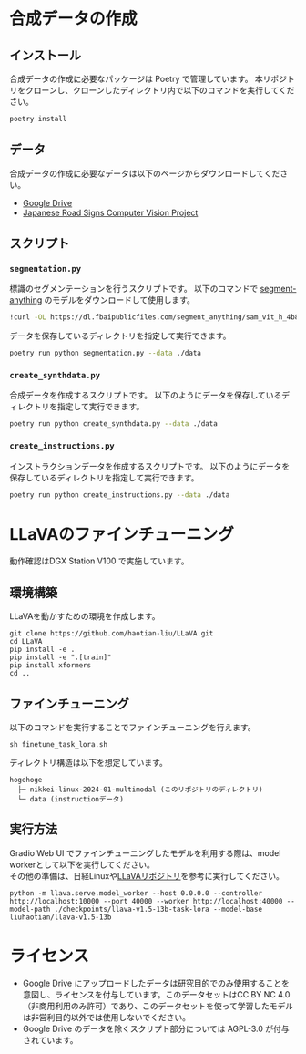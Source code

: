 # 合成データの作成

## インストール
合成データの作成に必要なパッケージは Poetry で管理しています。
本リポジトリをクローンし、クローンしたディレクトリ内で以下のコマンドを実行してください。

```sh
poetry install
```

## データ
合成データの作成に必要なデータは以下のページからダウンロードしてください。

- [Google Drive](https://drive.google.com/drive/folders/11AQ62JCuoOEP2kvfbgVvh31-ssCppiRb?usp=sharing)
- [Japanese Road Signs Computer Vision Project](https://universe.roboflow.com/ritsumeikan/japanese-road-signs)

## スクリプト

### `segmentation.py`
標識のセグメンテーションを行うスクリプトです。
以下のコマンドで [segment-anything](https://github.com/facebookresearch/segment-anything) のモデルをダウンロードして使用します。
```sh
!curl -OL https://dl.fbaipublicfiles.com/segment_anything/sam_vit_h_4b8939.pth
```

データを保存しているディレクトリを指定して実行できます。
```sh
poetry run python segmentation.py --data ./data
```

### `create_synthdata.py`  
合成データを作成するスクリプトです。
以下のようにデータを保存しているディレクトリを指定して実行できます。

```sh
poetry run python create_synthdata.py --data ./data
```

### `create_instructions.py`
インストラクションデータを作成するスクリプトです。
以下のようにデータを保存しているディレクトリを指定して実行できます。

```sh
poetry run python create_instructions.py --data ./data
```

# LLaVAのファインチューニング
動作確認はDGX Station V100 で実施しています。
## 環境構築
LLaVAを動かすための環境を作成します。
```
git clone https://github.com/haotian-liu/LLaVA.git
cd LLaVA
pip install -e .
pip install -e ".[train]"
pip install xformers
cd ..
```

## ファインチューニング
以下のコマンドを実行することでファインチューニングを行えます。
```
sh finetune_task_lora.sh
```

ディレクトリ構造は以下を想定しています。
```
hogehoge
  ├─ nikkei-linux-2024-01-multimodal (このリポジトリのディレクトリ)
  └─ data (instructionデータ)
  ```

## 実行方法
Gradio Web UI でファインチューニングしたモデルを利用する際は、model workerとして以下を実行してください。  
その他の準備は、日経Linuxや[LLaVAリポジトリ](https://github.com/haotian-liu/LLaVA)を参考に実行してください。

```
python -m llava.serve.model_worker --host 0.0.0.0 --controller http://localhost:10000 --port 40000 --worker http://localhost:40000 --model-path ./checkpoints/llava-v1.5-13b-task-lora --model-base liuhaotian/llava-v1.5-13b
```

# ライセンス
- Google Drive にアップロードしたデータは研究目的でのみ使用することを意図し、ライセンスを付与しています。このデータセットはCC BY NC 4.0（非商用利用のみ許可）であり、このデータセットを使って学習したモデルは非営利目的以外では使用しないでください。
- Google Drive のデータを除くスクリプト部分については AGPL-3.0 が付与されています。

